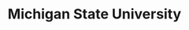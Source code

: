 ---
blog: https://blogs.lib.msu.edu/
facebook: http://www.facebook.com/spartans.msu
git: https://github.com/Michigan-State-University
images:
- msu_edu-icon.svg
- msu_edu-ar21.svg
logohandle: msu_edu
sort: michigan_state
title: Michigan State University
twitter: https://x.com/michiganstateu
website: https://msu.edu/
wikipedia: https://en.wikipedia.org/wiki/Michigan_State_University
---